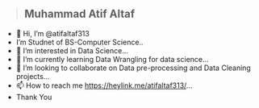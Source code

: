 >## Muhammad Atif Altaf
- 👋 Hi, I’m @atifaltaf313
- I’m Studnet of BS-Computer Science..
- 👀 I’m interested in Data Science...
- 🌱 I’m currently learning Data Wrangling for data science...
- 💞️ I’m looking to collaborate on Data pre-processing and Data Cleaning projects...
- 📫 How to reach me https://heylink.me/atifaltaf313/...
- Thank You

<!---
atifaltaf313/atifaltaf313 is a ✨ special ✨ repository because its `README.md` (this file) appears on your GitHub profile.
You can click the Preview link to take a look at your changes.
--->
